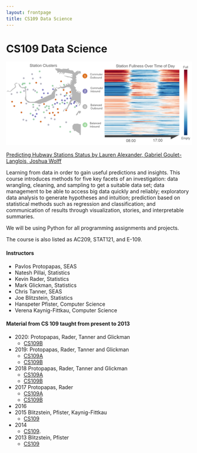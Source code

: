 ```yaml
---
layout: frontpage
title: CS109 Data Science
---
```


# CS109 Data Science
<img src="figures/hubwayclustering.png" alt="Hubway Clustering" />

[Predicting Hubway Stations Status by
Lauren Alexander, Gabriel Goulet-Langlois, Joshua Wolff](http://cs109hubway.github.io/classp/)

Learning from data in order to gain useful predictions and insights. This course introduces methods for five key facets of an investigation: data wrangling, cleaning, and sampling to get a suitable data set; data management to be able to access big data quickly and reliably; exploratory data analysis to generate hypotheses and intuition; prediction based on statistical methods such as regression and classification; and communication of results through visualization, stories, and interpretable summaries.

We will be using Python for all programming assignments and projects. 

The course is also listed as AC209, STAT121, and E-109.




#### Instructors
* Pavlos Protopapas, SEAS
* Natesh Pillai, Statistics
* Kevin Rader, Statistics
* Mark Glickman, Statistics
* Chris Tanner, SEAS
* Joe Blitzstein, Statistics 
* Hanspeter Pfister, Computer Science
* Verena Kaynig-Fittkau, Computer Science 




#### Material from CS 109 taught from present to 2013
* 2020: Protopapas, Rader, Tanner and Glickman 
	* [CS109B](https://harvard-iacs.github.io/2020-CS109B)
* 2019: Protopapas, Rader, Tanner and Glickman 
	* [CS109A](https://harvard-iacs.github.io/2019-CS109A)
	* [CS109B](https://harvard-iacs.github.io/2019-CS109B)
* 2018 Protopapas, Rader, Tanner and Glickman 
	* [CS109A](https://harvard-iacs.github.io/2018-CS109A)
	* [CS109B](https://harvard-iacs.github.io/2018-CS109B)
* 2017 Protopapas, Rader
	* [CS109A](https://harvard-iacs.github.io/2017-CS109A/)
	* [CS109B](https://harvard-iacs.github.io/2017-CS109A/)
* 2016 
* 2015 Blitzstein, Pfister, Kaynig-Fittkau
	* [CS109](https://github.com/cs109/2015) 
* 2014 
	* [CS109](http://cs109.github.io/2014/index.html).
* 2013 Blitzstein, Pfister
	* [CS109](https://github.com/cs109/content)

